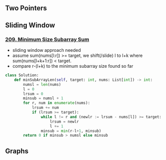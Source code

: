 ## Two Pointers

## Sliding Window

### [209. Minimum Size Subarray Sum](https://leetcode.com/problems/minimum-size-subarray-sum/description/)

- sliding window approach needed
- assume sum(nums[l:r]) >= target, we shift(/slide) l to l+k where sum(nums[l+k+1:r]) < target.
- compare r-(l+k) to the minimum subarray size found so far

```python
class Solution:
    def minSubArrayLen(self, target: int, nums: List[int]) -> int:
        numsl = len(nums)
        l = 0
        lrsum = 0
        minsub = numsl + 1
        for r, num in enumerate(nums):
            lrsum += num
            if (lrsum >= target):
                while l != r and (newlr := lrsum - nums[l]) >= target:
                    lrsum = newlr
                    l += 1
                minsub = min(r-l+1, minsub)
        return 0 if minsub > numsl else minsub
```


## Graphs
